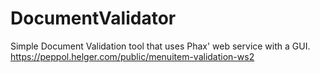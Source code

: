 # DocumentValidator
Simple Document Validation tool that uses Phax' web service with a GUI. https://peppol.helger.com/public/menuitem-validation-ws2
